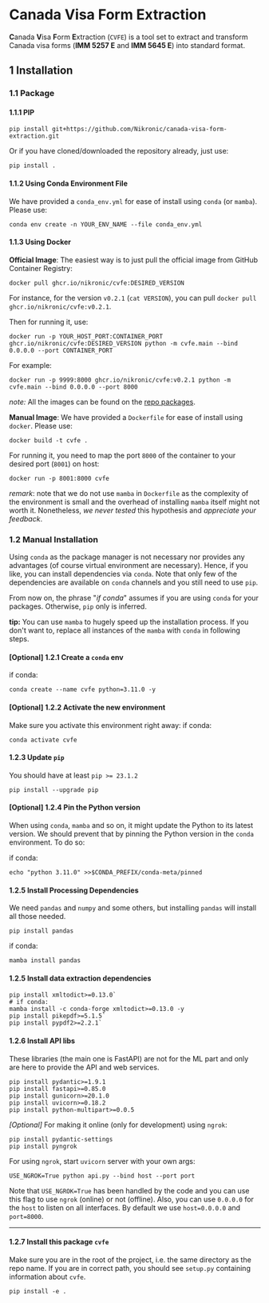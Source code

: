 # Canada Visa Form Extraction

**C**anada **V**isa **F**orm **E**xtraction (`CVFE`) is a tool set to extract and transform Canada visa forms (**IMM 5257 E** and **IMM 5645 E**) into standard format.

## 1 Installation

### 1.1 Package

#### 1.1.1 PIP

```shell
pip install git+https://github.com/Nikronic/canada-visa-form-extraction.git
```

Or if you have cloned/downloaded the repository already, just use:

```shell
pip install .
```

#### 1.1.2 Using Conda Environment File

We have provided a `conda_env.yml` for ease of install using `conda` (or `mamba`). Please use:

```shell
conda env create -n YOUR_ENV_NAME --file conda_env.yml
```

#### 1.1.3 Using Docker

**Official Image**:
The easiest way is to just pull the official image from GitHub Container Registry:

```shell
docker pull ghcr.io/nikronic/cvfe:DESIRED_VERSION
```

For instance, for the version `v0.2.1` (`cat VERSION`), you can pull `docker pull ghcr.io/nikronic/cvfe:v0.2.1`.

Then for running it, use:

```shell
docker run -p YOUR_HOST_PORT:CONTAINER_PORT ghcr.io/nikronic/cvfe:DESIRED_VERSION python -m cvfe.main --bind 0.0.0.0 --port CONTAINER_PORT
```

For example:

```shell
docker run -p 9999:8000 ghcr.io/nikronic/cvfe:v0.2.1 python -m cvfe.main --bind 0.0.0.0 --port 8000
```

*note:* All the images can be found on the [repo packages](https://github.com/Nikronic/canada-visa-form-extraction/pkgs/container/cvfe).

**Manual Image**:
We have provided a `Dockerfile` for ease of install using `docker`. Please use:

```shell
docker build -t cvfe .
```

For running it, you need to map the port `8000` of the container to your desired port (`8001`) on host:

```shell
docker run -p 8001:8000 cvfe
```

*remark*: note that we do not use `mamba` in `Dockerfile` as the complexity of the environment is small and the overhead of installing `mamba` itself might not worth it. Nonetheless, *we never tested* this hypothesis and *appreciate your feedback*.

### 1.2 Manual Installation

Using `conda` as the package manager is not necessary nor provides any advantages (of course virtual environment are necessary). Hence, if you like, you can install dependencies via `conda`. Note that only few of the dependencies are available on `conda` channels and you still need to use `pip`.

From now on, the phrase "*if conda*" assumes if you are using `conda` for your packages. Otherwise, `pip` only is inferred.

**tip:** You can use `mamba` to hugely speed up the installation process. If you don't want to, replace all instances of the `mamba` with `conda` in following steps.

#### \[Optional\] 1.2.1 Create a `conda` env

if conda:

```shell
conda create --name cvfe python=3.11.0 -y
```

#### \[Optional\] 1.2.2 Activate the new environment

Make sure you activate this environment right away:
if conda:

```shell
conda activate cvfe
```

#### 1.2.3 Update `pip`

You should have at least `pip >= 23.1.2`

```shell
pip install --upgrade pip
```

#### \[Optional\] 1.2.4 Pin the Python version

When using `conda`, `mamba` and so on, it might update the Python to its latest version. We should prevent that by pinning the Python version in the `conda` environment. To do so:

if conda:

```shell
echo "python 3.11.0" >>$CONDA_PREFIX/conda-meta/pinned
```

#### 1.2.5 Install Processing Dependencies

We need `pandas` and `numpy` and some others, but installing `pandas` will install all those needed.

```shell
pip install pandas
```

if conda:

```shell
mamba install pandas
```

#### 1.2.5 Install data extraction dependencies

```shell
pip install xmltodict>=0.13.0`
# if conda:
mamba install -c conda-forge xmltodict>=0.13.0 -y
pip install pikepdf>=5.1.5`
pip install pypdf2>=2.2.1`
```

#### 1.2.6 Install API libs

These libraries (the main one is FastAPI) are not for the ML part and only are here to provide the API and web services.

```shell
pip install pydantic>=1.9.1
pip install fastapi>=0.85.0
pip install gunicorn>=20.1.0
pip install uvicorn>=0.18.2
pip install python-multipart>=0.0.5
```

*\[Optional\]* For making it online (only for development) using `ngrok`:

```shell
pip install pydantic-settings
pip install pyngrok
```

For using `ngrok`, start `uvicorn` server with your own args:

```shell
USE_NGROK=True python api.py --bind host --port port
```

Note that `USE_NGROK=True` has been handled by the code and you can use this flag to use `ngrok` (online) or not (offline). Also, you can use `0.0.0.0` for the `host` to listen on all interfaces. By default we use `host=0.0.0.0` and `port=8000`.

----

#### 1.2.7 Install this package `cvfe`

Make sure you are in the root of the project, i.e. the same directory as the repo name. If you are in correct path, you should see `setup.py` containing information about `cvfe`.

```shell
pip install -e .
```


